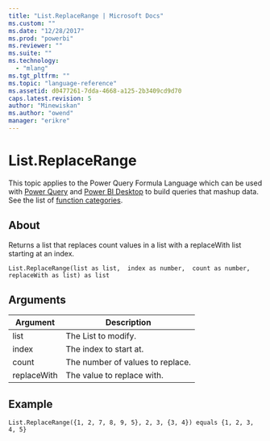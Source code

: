 ```yaml
---
title: "List.ReplaceRange | Microsoft Docs"
ms.custom: ""
ms.date: "12/28/2017"
ms.prod: "powerbi"
ms.reviewer: ""
ms.suite: ""
ms.technology: 
  - "mlang"
ms.tgt_pltfrm: ""
ms.topic: "language-reference"
ms.assetid: d0477261-7dda-4668-a125-2b3409cd9d70
caps.latest.revision: 5
author: "Minewiskan"
ms.author: "owend"
manager: "erikre"
---
```

# List.ReplaceRange
This topic applies to the Power Query Formula Language which can be used with [Power Query](https://support.office.com/article/Introduction-to-Microsoft-Power-Query-for-Excel-6E92E2F4-2079-4E1F-BAD5-89F6269CD605) and [Power BI Desktop](http://go.microsoft.com/fwlink/p/?LinkId=618607) to build queries that mashup data. See the list of [function categories](https://msdn.microsoft.com/en-us/library/mt211003.aspx).  
  
## About  
Returns a list that replaces count values in a list with a replaceWith list starting at an index.  
  
```  
List.ReplaceRange(list as list,  index as number,  count as number,  replaceWith as list) as list  
```  
  
## Arguments  
  
|Argument|Description|  
|------------|---------------|  
|list|The List to modify.|  
|index|The index to start at.|  
|count|The number of values to replace.|  
|replaceWith|The value to replace with.|  
  
## Example  
  
```  
List.ReplaceRange({1, 2, 7, 8, 9, 5}, 2, 3, {3, 4}) equals {1, 2, 3, 4, 5}  
```  
